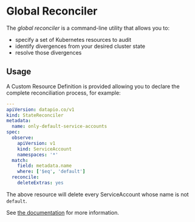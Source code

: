 # Global Reconciler

The *global reconciler* is a command-line utility that allows you to:

 - specify a set of Kubernetes resources to audit
 - identify divergences from your desired cluster state
 - resolve those divergences

## Usage

A Custom Resource Definition is provided allowing you to declare the complete
reconciliation process, for example:

```yaml
---
apiVersion: datapio.co/v1
kind: StateReconciler
metadata:
  name: only-default-service-accounts
spec:
  observe:
    apiVersion: v1
    kind: ServiceAccount
    namespaces: '*'
  match:
    field: metadata.name
    where: ['$eq', 'default']
  reconcile:
    deleteExtras: yes
```

The above resource will delete every ServiceAccount whose name is not `default`.

See [the documentation](https://github.com/datapio/global-reconciler/wiki) for
more information.
